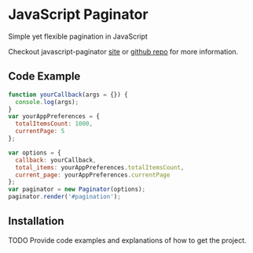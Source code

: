 # JavaScript Paginator

Simple yet flexible pagination in JavaScript

Checkout javascript-paginator
[site](https://yavorivanov.github.io/javascript-paginator/)
or
[github repo](https://github.com/YavorIvanov/javascript-paginator/)
for more information.


## Code Example

```javascript
function yourCallback(args = {}) {
  console.log(args);
}
var yourAppPreferences = {
  totalItemsCount: 1000,
  currentPage: 5
};

var options = {
  callback: yourCallback,
  total_items: yourAppPreferences.totalItemsCount,
  current_page: yourAppPreferences.currentPage
};
var paginator = new Paginator(options);
paginator.render('#pagination');
```

## Installation

TODO Provide code examples and explanations of how to get the project.
